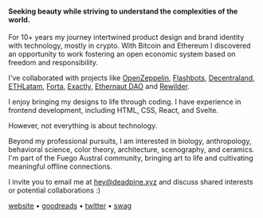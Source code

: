 #### Seeking beauty while striving to understand the complexities of the world.  

For 10+ years my journey intertwined product design and brand identity with technology, mostly in crypto. With Bitcoin and Ethereum I discovered an opportunity to work fostering an open economic system based on freedom and responsibility.

I've collaborated with projects like [OpenZeppelin](https://openzeppelin.com/), [Flashbots](https://flashbots.net/), [Decentraland](https://decentraland.org/), [ETHLatam](http://ethlatam.org/), 
[Forta](https://forta.org/), [Exactly](https://x.com/deadpine_xyz/status/1631379467909079061), [Ethernaut DAO](https://mint.ethernautdao.io/#about) and [Rewilder](https://rewilder.xyz/).

I enjoy bringing my designs to life through coding. I have experience in frontend development, including HTML, CSS, React, and Svelte.

However, not everything is about technology.

Beyond my professional pursuits, I am interested in biology, anthropology, behavioral science, color theory, architecture, scenography, and ceramics. I'm part of the Fuego Austral community, bringing art to life and cultivating meaningful offline connections.

I invite you to email me at hey@deadpine.xyz and discuss shared interests or potential collaborations :)

[website](https://deadpine.xyz/) • [goodreads](https://goodreads.com/deadpine) • [twitter](https://twitter.com/deadpine_xyz) • [swag](https://store.deadpine.xyz)

<!---
deadpine/deadpine is a ✨ special ✨ repository because its `README.md` (this file) appears on your GitHub profile.
You can click the Preview link to take a look at your changes.
--->
